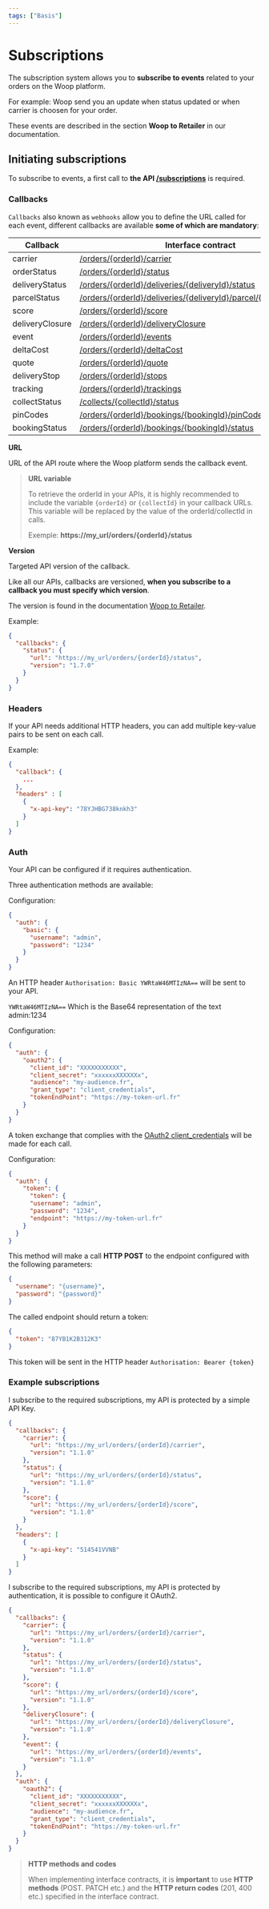 ```yaml
---
tags: ["Basis"]
---
```


# Subscriptions

The subscription system allows you to **subscribe to events** related to your orders on the Woop platform.

For example: Woop send you an update when status updated or when carrier is choosen for your order.

These events are described in the section **Woop to Retailer** in our documentation.

## Initiating subscriptions

To subscribe to events, a first call to **the API [/subscriptions](https://woop.stoplight.io/docs/retailer/retailer_to_woop.json/paths/~1subscriptions/post)** is required.

### Callbacks

`Callbacks` also known as `webhooks` allow you to define the URL called for each event, different callbacks are available **some of which are mandatory**:

| Callback        | Interface contract                                                                                                                                     |
| --------------- | ------------------------------------------------------------------------------------------------------------------------------------------------------ |
| carrier         | [/orders/{orderId}/carrier](https://woop.stoplight.io/docs/retailer/woop_to_retailer.json/paths/~1orders~1%7BorderId%7D~1carrier/put)                  |
| orderStatus     | [/orders/{orderId}/status](https://woop.stoplight.io/docs/retailer/woop_to_retailer.json/paths/~1orders~1%7BorderId%7D~1status/put)                    |
| deliveryStatus  | [/orders/{orderId}/deliveries/{deliveryId}/status](https://woop.stoplight.io/docs/retailer/woop_to_retailer.json/paths/~1orders~1{orderId}~1deliveries~1{deliveryId}~1status/put) 
| parcelStatus    |[/orders/{orderId}/deliveries/{deliveryId}/parcel/{parcelId}/status](https://woop.stoplight.io/docs/retailer/woop_to_retailer.json/paths/~1orders~1{orderId}~1deliveries~1{deliveryId}~1parcels~1{parcelId}~1status/put) |
| score           | [/orders/{orderId}/score](https://woop.stoplight.io/docs/retailer/woop_to_retailer.json/paths/~1orders~1%7BorderId%7D~1score/put)                      |
| deliveryClosure | [/orders/{orderId}/deliveryClosure](https://woop.stoplight.io/docs/retailer/woop_to_retailer.json/paths/~1orders~1%7BorderId%7D~1deliveryClosure/post) |
| event           | [/orders/{orderId}/events](https://woop.stoplight.io/docs/retailer/woop_to_retailer.json/paths/~1orders~1%7BorderId%7D~1events/post)                   |
| deltaCost       | [/orders/{orderId}/deltaCost](https://woop.stoplight.io/docs/retailer/woop_to_retailer.json/paths/~1orders~1%7BorderId%7D~1deltaCosts/post)            |
| quote           | [/orders/{orderId}/quote](https://woop.stoplight.io/docs/retailer/woop_to_retailer.json/paths/~1orders~1%7BorderId%7D~1quotes/post)                    |
| deliveryStop  | [/orders/{orderId}/stops](https://woop.stoplight.io/docs/retailer/woop_to_retailer.json/paths/~1orders~1%7BorderId%7D~1stops/put)            |
| tracking  | [/orders/{orderId}/trackings](https://woop.stoplight.io/docs/retailer/woop_to_retailer.json/paths/~1orders~1%7BorderId%7D~1trackings/put)            |
| collectStatus   | [/collects/{collectId}/status](https://woop.stoplight.io/docs/retailer/woop_to_retailer.json/paths/~1collects~1%7BcollectId%7D~1status/put)            |
| pinCodes   | [/orders/{orderId}/bookings/{bookingId}/pinCodes](https://woop.stoplight.io/docs/retailer/woop_to_retailer.json/paths/~1orders~1{orderId}~1bookings~1{bookingId}~1pinCode)            |
| bookingStatus   | [/orders/{orderId}/bookings/{bookingId}/status](https://woop.stoplight.io/docs/retailer/woop_to_retailer.json/paths/~1orders~1{orderId}~1bookings~1{bookingId}~1status)            |

**URL**

URL of the API route where the Woop platform sends the callback event.

<!-- theme: info -->

> **URL variable**
>
> To retrieve the orderId in your APIs, it is highly recommended to include the variable `{orderId}` or `{collectId}` in your callback URLs.
> This variable will be replaced by the value of the orderId/collectId in calls.
>
> Exemple: **https://my_url/orders/{orderId}/status**

**Version**

Targeted API version of the callback.

Like all our APIs, callbacks are versioned, **when you subscribe to a callback you must specify which version**.

The version is found in the documentation [Woop to Retailer](https://woop.stoplight.io/docs/retailer/woop_to_retailer.json).

Example:

```json
{
  "callbacks": {
    "status": {
      "url": "https://my_url/orders/{orderId}/status",
      "version": "1.7.0"
    }
  }
}
```

### Headers

If your API needs additional HTTP headers, you can add multiple key-value pairs to be sent on each call.

Example:

```json
{
  "callback": {
    ...
  },
  "headers" : [
    {
      "x-api-key": "78YJHBG738knkh3"
    }
  ]
}
```

### Auth

Your API can be configured if it requires authentication.

Three authentication methods are available:

<!--
type: tab
title: Basic method
-->

Configuration:

```json
{
  "auth": {
    "basic": {
      "username": "admin",
      "password": "1234"
    }
  }
}
```

An HTTP header `Authorisation: Basic YWRtaW46MTIzNA==` will be sent to your API.

`YWRtaW46MTIzNA==` Which is the Base64 representation of the text admin:1234

<!--
type: tab
title: OAuth2 method
-->

Configuration:

```json
{
  "auth": {
    "oauth2": {
      "client_id": "XXXXXXXXXXX",
      "client_secret": "xxxxxxXXXXXXx",
      "audience": "my-audience.fr",
      "grant_type": "client_credentials",
      "tokenEndPoint": "https://my-token-url.fr"
    }
  }
}
```

A token exchange that complies with the [OAuth2 client_credentials](https://tools.ietf.org/html/rfc6749#section-4.4) will be made for each call.

<!--
type: tab
title: Token method
-->

Configuration:

```json
{
  "auth": {
    "token": {
      "token": {
      "username": "admin",
      "password": "1234",
      "endpoint": "https://my-token-url.fr"
    }
  }
}
```

This method will make a call **HTTP POST** to the endpoint configured with the following parameters:

```json
{
  "username": "{username}",
  "password": "{password}"
}
```

The called endpoint should return a token:

```json
{
  "token": "87YB1K2B312K3"
}
```

This token will be sent in the HTTP header `Authorisation: Bearer {token}`

<!-- type: tab-end -->

### Example subscriptions

<!--
type: tab
title: Example 1
-->

I subscribe to the required subscriptions, my API is protected by a simple API Key.

```json
{
  "callbacks": {
    "carrier": {
      "url": "https://my_url/orders/{orderId}/carrier",
      "version": "1.1.0"
    },
    "status": {
      "url": "https://my_url/orders/{orderId}/status",
      "version": "1.1.0"
    },
    "score": {
      "url": "https://my_url/orders/{orderId}/score",
      "version": "1.1.0"
    }
  },
  "headers": [
    {
      "x-api-key": "514541VVNB"
    }
  ]
}
```

<!--
type: tab
title: Example 2
-->

I subscribe to the required subscriptions, my API is protected by authentication, it is possible to configure it OAuth2.

```json
{
  "callbacks": {
    "carrier": {
      "url": "https://my_url/orders/{orderId}/carrier",
      "version": "1.1.0"
    },
    "status": {
      "url": "https://my_url/orders/{orderId}/status",
      "version": "1.1.0"
    },
    "score": {
      "url": "https://my_url/orders/{orderId}/score",
      "version": "1.1.0"
    },
    "deliveryClosure": {
      "url": "https://my_url/orders/{orderId}/deliveryClosure",
      "version": "1.1.0"
    },
    "event": {
      "url": "https://my_url/orders/{orderId}/events",
      "version": "1.1.0"
    }
  },
  "auth": {
    "oauth2": {
      "client_id": "XXXXXXXXXXX",
      "client_secret": "xxxxxxXXXXXXx",
      "audience": "my-audience.fr",
      "grant_type": "client_credentials",
      "tokenEndPoint": "https://my-token-url.fr"
    }
  }
}
```

<!-- type: tab-end -->

<!-- theme: warning -->

> **HTTP methods and codes**
>
> When implementing interface contracts, it is **important** to use **HTTP methods** (POST. PATCH etc.) and the **HTTP return codes** (201, 400 etc.) specified in the interface contract.
